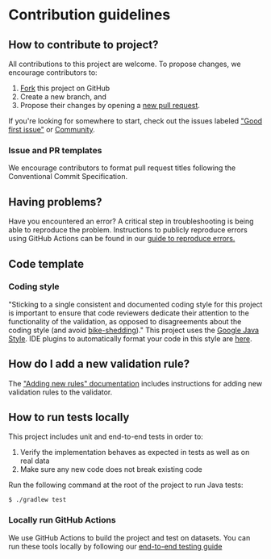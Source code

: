 # Contribution guidelines 

## How to contribute to project? 
All contributions to this project are welcome. To propose changes, we encourage contributors to:
1. [Fork](https://docs.github.com/en/github/getting-started-with-github/fork-a-repo) this project on GitHub
1. Create a new branch, and
1. Propose their changes by opening a [new pull request](https://docs.github.com/en/github/collaborating-with-issues-and-pull-requests/about-pull-requests). 

If you're looking for somewhere to start, check out the issues labeled ["Good first issue"](https://github.com/MobilityData/gtfs-validator/issues?q=is%3Aopen+is%3Aissue+label%3A%22good+first+issue%22) or [Community](https://github.com/MobilityData/gtfs-validator/issues?q=is%3Aopen+is%3Aissue+label%3Acommunity).

### Issue and PR templates
We encourage contributors to format pull request titles following the Conventional Commit Specification.

## Having problems?
Have you encountered an error? A critical step in troubleshooting is being able to reproduce the problem. Instructions to publicly reproduce errors using GitHub Actions can be found in our [guide to reproduce errors.](/docs/REPRODUCE_ERRORS.md)

## Code template

### Coding style
"Sticking to a single consistent and documented coding style for this project is important to ensure that code reviewers dedicate their attention to the functionality of the validation, as opposed to disagreements about the coding style (and avoid [bike-shedding](https://en.wikipedia.org/wiki/Law_of_triviality))." 
This project uses the [Google Java Style](https://google.github.io/styleguide/javaguide.html). IDE plugins to automatically format your code in this style are [here](https://github.com/google/google-java-format).

## How do I add a new validation rule?
The ["Adding new rules" documentation](/docs/NEW_RULES.md) includes instructions for adding new validation rules to the validator.
 
## How to run tests locally
This project includes unit and end-to-end tests in order to:
1. Verify the implementation behaves as expected in tests as well as on real data
1. Make sure any new code does not break existing code

Run the following command at the root of the project to run Java tests:

```
$ ./gradlew test
```

### Locally run GitHub Actions
We use GitHub Actions to build the project and test on datasets. You can run these tools locally by following our [end-to-end testing guide](/docs/END_TO_END.md)
